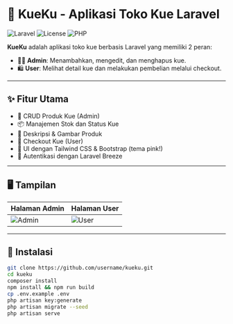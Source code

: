 # 🍰 KueKu - Aplikasi Toko Kue Laravel

![Laravel](https://img.shields.io/badge/Laravel-12.x-red?logo=laravel)
![License](https://img.shields.io/github/license/username/kueku)
![PHP](https://img.shields.io/badge/PHP-8.2-blue?logo=php)

**KueKu** adalah aplikasi toko kue berbasis Laravel yang memiliki 2 peran:
- 👩‍🍳 **Admin**: Menambahkan, mengedit, dan menghapus kue.
- 🛍️ **User**: Melihat detail kue dan melakukan pembelian melalui checkout.

---

## ✨ Fitur Utama

- 🧁 CRUD Produk Kue (Admin)
- 📦 Manajemen Stok dan Status Kue
- 💬 Deskripsi & Gambar Produk
- 🧾 Checkout Kue (User)
- 🎨 UI dengan Tailwind CSS & Bootstrap (tema pink!)
- 🔐 Autentikasi dengan Laravel Breeze

---

## 🖥️ Tampilan

| Halaman Admin | Halaman User |
|---------------|--------------|
| ![Admin](public/screenshots/admin.png) | ![User](public/screenshots/user.png) |

---

## 🚀 Instalasi

```bash
git clone https://github.com/username/kueku.git
cd kueku
composer install
npm install && npm run build
cp .env.example .env
php artisan key:generate
php artisan migrate --seed
php artisan serve

